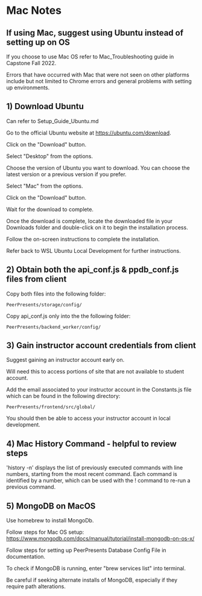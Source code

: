 # Mac Notes

## If using Mac, suggest using Ubuntu instead of setting up on OS

If you choose to use Mac OS refer to Mac_Troubleshooting guide in Capstone Fall 2022.

Errors that have occurred with Mac that were not seen on other platforms include but not limited to Chrome errors and general problems with setting up environments.

## 1) Download Ubuntu

Can refer to Setup_Guide_Ubuntu.md

Go to the official Ubuntu website at <https://ubuntu.com/download>.

Click on the "Download" button.

Select "Desktop" from the options.

Choose the version of Ubuntu you want to download. You can choose the latest version or a previous version if you prefer.

Select "Mac" from the options.

Click on the "Download" button.

Wait for the download to complete.

Once the download is complete, locate the downloaded file in your Downloads folder and double-click on it to begin the installation process.

Follow the on-screen instructions to complete the installation.

Refer back to WSL Ubuntu Local Development for further instructions.

## 2) Obtain both the api_conf.js & ppdb_conf.js files from client

Copy both files into the following folder:

`PeerPresents/storage/config/`

Copy api_conf.js only into the the following folder:

`PeerPresents/backend_worker/config/`

## 3) Gain instructor account credentials from client

Suggest gaining an instructor account early on.

Will need this to access portions of site that are not available to student account.

Add the email associated to your instructor account in the Constants.js file which can be found in the following directory:

`PeerPresents/frontend/src/global/`

You should then be able to access your instructor account in local development.

## 4) Mac History Command - helpful to review steps

'history -n' displays the list of previously executed commands with line numbers, starting from the most recent command. Each command is identified by a number, which can be used with the ! command to re-run a previous command.

## 5) MongoDB on MacOS

Use homebrew to install MongoDb.

Follow steps for Mac OS setup:
<https://www.mongodb.com/docs/manual/tutorial/install-mongodb-on-os-x/>

Follow steps for setting up PeerPresents Database Config File in documentation.

To check if MongoDB is running, enter "brew services list" into terminal.

Be careful if seeking alternate installs of MongoDB, especially if they require path alterations.
